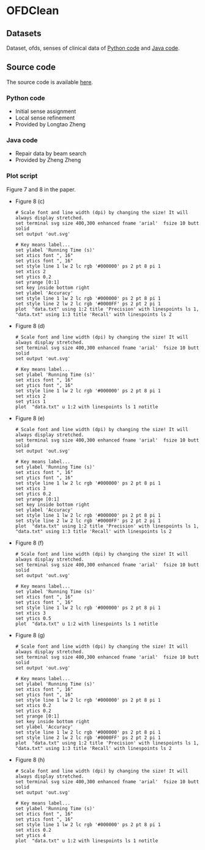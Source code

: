 # OFDClean

## Datasets

Dataset, ofds, senses of clinical data of [Python code](https://github.com/ltzheng/OFDClean/Python/datasets) and [Java code](https://github.com/ltzheng/OFDClean/Java/data). 

## Source code

The source code is available [here](https://github.com/ltzheng/OFDClean). 

### Python code 

- Initial sense assignment
- Local sense refinement
- Provided by Longtao Zheng

### Java code 

- Repair data by beam search
- Provided by Zheng Zheng

### Plot script

Figure 7 and 8 in the paper.

- Figure 8 (c)
  ```
  # Scale font and line width (dpi) by changing the size! It will always display stretched.
  set terminal svg size 400,300 enhanced fname 'arial'  fsize 10 butt solid
  set output 'out.svg'

  # Key means label...
  set ylabel 'Running Time (s)'
  set xtics font ", 16"
  set ytics font ", 16"
  set style line 1 lw 2 lc rgb '#000000' ps 2 pt 8 pi 1
  set xtics 2
  set ytics 0.2
  set yrange [0:1]
  set key inside bottom right
  set ylabel 'Accuracy'
  set style line 1 lw 2 lc rgb '#000000' ps 2 pt 8 pi 1
  set style line 2 lw 2 lc rgb '#0000FF' ps 2 pt 2 pi 1
  plot  "data.txt" using 1:2 title 'Precision' with linespoints ls 1, "data.txt" using 1:3 title 'Recall' with linespoints ls 2
  ```

- Figure 8 (d)
  ```
  # Scale font and line width (dpi) by changing the size! It will always display stretched.
  set terminal svg size 400,300 enhanced fname 'arial'  fsize 10 butt solid
  set output 'out.svg'

  # Key means label...
  set ylabel 'Running Time (s)'
  set xtics font ", 16"
  set ytics font ", 16"
  set style line 1 lw 2 lc rgb '#000000' ps 2 pt 8 pi 1
  set xtics 2
  set ytics 1
  plot  "data.txt" u 1:2 with linespoints ls 1 notitle
  ```
  
- Figure 8 (e)
  ```
  # Scale font and line width (dpi) by changing the size! It will always display stretched.
  set terminal svg size 400,300 enhanced fname 'arial'  fsize 10 butt solid
  set output 'out.svg'

  # Key means label...
  set ylabel 'Running Time (s)'
  set xtics font ", 16"
  set ytics font ", 16"
  set style line 1 lw 2 lc rgb '#000000' ps 2 pt 8 pi 1
  set xtics 3
  set ytics 0.2
  set yrange [0:1]
  set key inside bottom right
  set ylabel 'Accuracy'
  set style line 1 lw 2 lc rgb '#000000' ps 2 pt 8 pi 1
  set style line 2 lw 2 lc rgb '#0000FF' ps 2 pt 2 pi 1
  plot  "data.txt" using 1:2 title 'Precision' with linespoints ls 1, "data.txt" using 1:3 title 'Recall' with linespoints ls 2
  ```

- Figure 8 (f)
  ```
  # Scale font and line width (dpi) by changing the size! It will always display stretched.
  set terminal svg size 400,300 enhanced fname 'arial'  fsize 10 butt solid
  set output 'out.svg'

  # Key means label...
  set ylabel 'Running Time (s)'
  set xtics font ", 16"
  set ytics font ", 16"
  set style line 1 lw 2 lc rgb '#000000' ps 2 pt 8 pi 1
  set xtics 3
  set ytics 0.5
  plot  "data.txt" u 1:2 with linespoints ls 1 notitle
  ```

- Figure 8 (g)
  ```
  # Scale font and line width (dpi) by changing the size! It will always display stretched.
  set terminal svg size 400,300 enhanced fname 'arial'  fsize 10 butt solid
  set output 'out.svg'

  # Key means label...
  set ylabel 'Running Time (s)'
  set xtics font ", 16"
  set ytics font ", 16"
  set style line 1 lw 2 lc rgb '#000000' ps 2 pt 8 pi 1
  set xtics 0.2
  set ytics 0.2
  set yrange [0:1]
  set key inside bottom right
  set ylabel 'Accuracy'
  set style line 1 lw 2 lc rgb '#000000' ps 2 pt 8 pi 1
  set style line 2 lw 2 lc rgb '#0000FF' ps 2 pt 2 pi 1
  plot  "data.txt" using 1:2 title 'Precision' with linespoints ls 1, "data.txt" using 1:3 title 'Recall' with linespoints ls 2
  ```

- Figure 8 (h)
  ```
  # Scale font and line width (dpi) by changing the size! It will always display stretched.
  set terminal svg size 400,300 enhanced fname 'arial'  fsize 10 butt solid
  set output 'out.svg'

  # Key means label...
  set ylabel 'Running Time (s)'
  set xtics font ", 16"
  set ytics font ", 16"
  set style line 1 lw 2 lc rgb '#000000' ps 2 pt 8 pi 1
  set xtics 0.2
  set ytics 4
  plot  "data.txt" u 1:2 with linespoints ls 1 notitle
  ```
